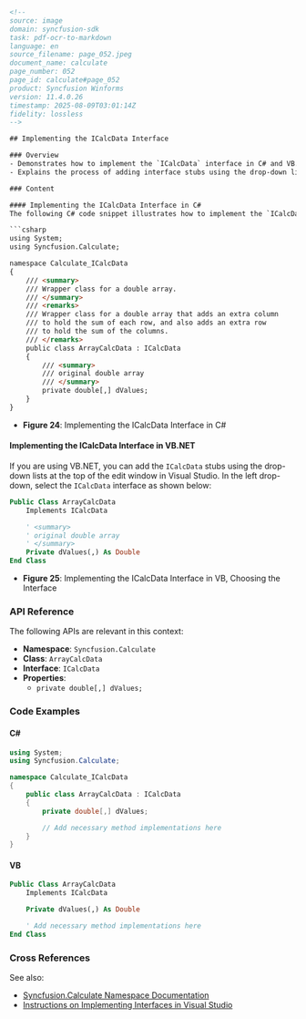 ```html
<!-- 
source: image
domain: syncfusion-sdk
task: pdf-ocr-to-markdown
language: en
source_filename: page_052.jpeg
document_name: calculate
page_number: 052
page_id: calculate#page_052
product: Syncfusion Winforms
version: 11.4.0.26
timestamp: 2025-08-09T03:01:14Z
fidelity: lossless
-->

## Implementing the ICalcData Interface

### Overview
- Demonstrates how to implement the `ICalcData` interface in C# and VB.NET.
- Explains the process of adding interface stubs using the drop-down lists in Visual Studio for VB.NET.

### Content

#### Implementing the ICalcData Interface in C#
The following C# code snippet illustrates how to implement the `ICalcData` interface:

```csharp
using System;
using Syncfusion.Calculate;

namespace Calculate_ICalcData
{
    /// <summary>
    /// Wrapper class for a double array.
    /// </summary>
    /// <remarks>
    /// Wrapper class for a double array that adds an extra column
    /// to hold the sum of each row, and also adds an extra row
    /// to hold the sum of the columns.
    /// </remarks>
    public class ArrayCalcData : ICalcData
    {
        /// <summary>
        /// original double array
        /// </summary>
        private double[,] dValues;
    }
}
```

- **Figure 24**: Implementing the ICalcData Interface in C#

#### Implementing the ICalcData Interface in VB.NET
If you are using VB.NET, you can add the `ICalcData` stubs using the drop-down lists at the top of the edit window in Visual Studio. In the left drop-down, select the `ICalcData` interface as shown below:

```vb
Public Class ArrayCalcData
    Implements ICalcData

    ' <summary>
    ' original double array
    ' </summary>
    Private dValues(,) As Double
End Class
```

- **Figure 25**: Implementing the ICalcData Interface in VB, Choosing the Interface

### API Reference
The following APIs are relevant in this context:
- **Namespace**: `Syncfusion.Calculate`
- **Class**: `ArrayCalcData`
- **Interface**: `ICalcData`
- **Properties**:
  - `private double[,] dValues;`

### Code Examples

#### C#
```csharp
using System;
using Syncfusion.Calculate;

namespace Calculate_ICalcData
{
    public class ArrayCalcData : ICalcData
    {
        private double[,] dValues;

        // Add necessary method implementations here
    }
}
```

#### VB
```vb
Public Class ArrayCalcData
    Implements ICalcData

    Private dValues(,) As Double

    ' Add necessary method implementations here
End Class
```

### Cross References
See also:
- [Syncfusion.Calculate Namespace Documentation](#)
- [Instructions on Implementing Interfaces in Visual Studio](#)

<!-- tags: [Syncfusion Winforms, ICalcData, interface implementation, C#, VB.NET] keywords: [ICalcData, Visual Studio, drop-down lists, wrapper class, array, double array, extra column, extra row] -->
```